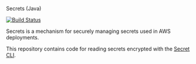 Secrets (Java)

[![Build Status](https://travis-ci.org/dcoker/secrets-java.svg)](https://travis-ci.org/dcoker/secrets-java)

Secrets is a mechanism for securely managing secrets used in AWS deployments.

This repository contains code for reading secrets encrypted with the [Secret CLI](https://github.com/dcoker/secrets).

